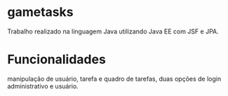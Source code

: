 # gametasks

Trabalho realizado na linguagem Java utilizando Java EE com JSF e JPA.

# Funcionalidades

manipulação de usuário, tarefa e quadro de tarefas, duas opções de login administrativo e usuário.
